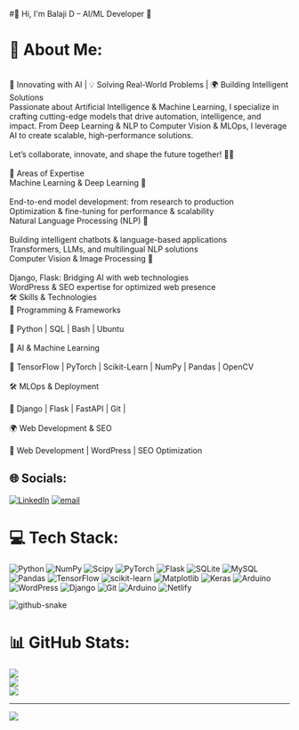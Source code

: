 #👋 Hi, I'm Balaji D – AI/ML Developer 🚀
# 💫 About Me:
<br>🧠 Innovating with AI | 💡 Solving Real-World Problems | 🌍 Building Intelligent Solutions<br>Passionate about Artificial Intelligence & Machine Learning, I specialize in crafting cutting-edge models that drive automation, intelligence, and impact. From Deep Learning & NLP to Computer Vision & MLOps, I leverage AI to create scalable, high-performance solutions.<br><br>Let’s collaborate, innovate, and shape the future together! 🤖✨<br><br>🔭 Areas of Expertise<br>Machine Learning & Deep Learning 🧠<br><br>End-to-end model development: from research to production<br>Optimization & fine-tuning for performance & scalability<br>Natural Language Processing (NLP) 📖<br><br>Building intelligent chatbots & language-based applications<br>Transformers, LLMs, and multilingual NLP solutions<br>Computer Vision & Image Processing 👀<br><br>Django, Flask: Bridging AI with web technologies<br>WordPress & SEO expertise for optimized web presence<br>🛠 Skills & Technologies<br>🚀 Programming & Frameworks<br><br>🔹 Python | SQL | Bash | Ubuntu<br><br>🧠 AI & Machine Learning<br><br>🔹 TensorFlow | PyTorch | Scikit-Learn | NumPy | Pandas | OpenCV<br><br>🛠 MLOps & Deployment<br><br>🔹 Django | Flask | FastAPI | Git | <br><br>🌍 Web Development & SEO<br><br>🔹 Web Development | WordPress | SEO Optimization


## 🌐 Socials:
[![LinkedIn](https://img.shields.io/badge/LinkedIn-%230077B5.svg?logo=linkedin&logoColor=white)](https://linkedin.com/in/https://www.linkedin.com/feed/update/urn:li:share:7292052796290293760/) [![email](https://img.shields.io/badge/Email-D14836?logo=gmail&logoColor=white)](mailto:balajidevaraj18@gmail.com) 

# 💻 Tech Stack:
![Python](https://img.shields.io/badge/python-3670A0?style=for-the-badge&logo=python&logoColor=ffdd54) ![NumPy](https://img.shields.io/badge/numpy-%23013243.svg?style=for-the-badge&logo=numpy&logoColor=white) ![Scipy](https://img.shields.io/badge/SciPy-%230C55A5.svg?style=for-the-badge&logo=scipy&logoColor=%white) ![PyTorch](https://img.shields.io/badge/PyTorch-%23EE4C2C.svg?style=for-the-badge&logo=PyTorch&logoColor=white) ![Flask](https://img.shields.io/badge/flask-%23000.svg?style=for-the-badge&logo=flask&logoColor=white) ![SQLite](https://img.shields.io/badge/sqlite-%2307405e.svg?style=for-the-badge&logo=sqlite&logoColor=white) ![MySQL](https://img.shields.io/badge/mysql-4479A1.svg?style=for-the-badge&logo=mysql&logoColor=white) ![Pandas](https://img.shields.io/badge/pandas-%23150458.svg?style=for-the-badge&logo=pandas&logoColor=white) ![TensorFlow](https://img.shields.io/badge/TensorFlow-%23FF6F00.svg?style=for-the-badge&logo=TensorFlow&logoColor=white) ![scikit-learn](https://img.shields.io/badge/scikit--learn-%23F7931E.svg?style=for-the-badge&logo=scikit-learn&logoColor=white) ![Matplotlib](https://img.shields.io/badge/Matplotlib-%23ffffff.svg?style=for-the-badge&logo=Matplotlib&logoColor=black) ![Keras](https://img.shields.io/badge/Keras-%23D00000.svg?style=for-the-badge&logo=Keras&logoColor=white) ![Arduino](https://img.shields.io/badge/-Arduino-00979D?style=for-the-badge&logo=Arduino&logoColor=white) ![WordPress](https://img.shields.io/badge/WordPress-%23117AC9.svg?style=for-the-badge&logo=WordPress&logoColor=white) ![Django](https://img.shields.io/badge/django-%23092E20.svg?style=for-the-badge&logo=django&logoColor=white) ![Git](https://img.shields.io/badge/git-%23F05033.svg?style=for-the-badge&logo=git&logoColor=white) ![Arduino](https://img.shields.io/badge/-Arduino-00979D?style=for-the-badge&logo=Arduino&logoColor=white) ![Netlify](https://img.shields.io/badge/netlify-%23000000.svg?style=for-the-badge&logo=netlify&logoColor=#00C7B7)

<picture>
  <source media="(prefers-color-scheme: dark)" srcset="https://raw.githubusercontent.com/tobiasmeyhoefer/tobiasmeyhoefer/output/github-snake-dark.svg" />
  <source media="(prefers-color-scheme: light)" srcset="https://raw.githubusercontent.com/tobiasmeyhoefer/tobiasmeyhoefer/output/github-snake.svg" />
  <img alt="github-snake" src="https://raw.githubusercontent.com/tobiasmeyhoefer/tobiasmeyhoefer/output/github-snake.svg" />
</picture>

# 📊 GitHub Stats:
![](https://github-readme-stats.vercel.app/api?username=Balaji6382&theme=dark&hide_border=false&include_all_commits=true&count_private=false)<br/>
![](https://github-readme-streak-stats.herokuapp.com/?user=Balaji6382&theme=dark&hide_border=false)<br/>
![](https://github-readme-stats.vercel.app/api/top-langs/?username=Balaji6382&theme=dark&hide_border=false&include_all_commits=true&count_private=false&layout=compact)

---
[![](https://visitcount.itsvg.in/api?id=Balaji6382&icon=10&color=0)](https://visitcount.itsvg.in)

<!-- Proudly created with GPRM ( https://gprm.itsvg.in ) -->

